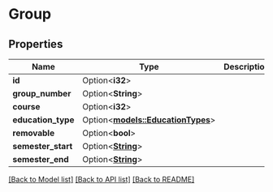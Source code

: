 # Group

## Properties

Name | Type | Description | Notes
------------ | ------------- | ------------- | -------------
**id** | Option<**i32**> |  | [optional]
**group_number** | Option<**String**> |  | [optional]
**course** | Option<**i32**> |  | [optional]
**education_type** | Option<[**models::EducationTypes**](EducationTypes.md)> |  | [optional]
**removable** | Option<**bool**> |  | [optional]
**semester_start** | Option<[**String**](string.md)> |  | [optional]
**semester_end** | Option<[**String**](string.md)> |  | [optional]

[[Back to Model list]](../README.md#documentation-for-models) [[Back to API list]](../README.md#documentation-for-api-endpoints) [[Back to README]](../README.md)


